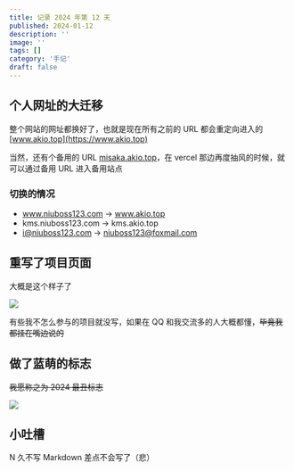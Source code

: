 ```yaml
---
title: 记录 2024 年第 12 天
published: 2024-01-12
description: ''
image: ''
tags: []
category: '手记'
draft: false 
---
```

## 个人网址的大迁移

整个网站的网址都换好了，也就是现在所有之前的 URL 都会重定向进入的 [www.akio.top](https://www.akio.top)

当然，还有个备用的 URL [misaka.akio.top](https://misaka.akio.top)，在 vercel 那边再度抽风的时候，就可以通过备用 URL 进入备用站点

### 切换的情况

- www.niuboss123.com → www.akio.top
- kms.niuboss123.com → kms.akio.top
- i@niuboss123.com → niuboss123@foxmail.com

## 重写了项目页面

大概是这个样子了

![](https://server.akio.top/api/v2/objects/icon/6eofj1qmtint0l9843.png)

有些我不怎么参与的项目就没写，如果在 QQ 和我交流多的人大概都懂，~~毕竟我都挂在嘴边说的~~

## 做了蓝萌的标志

~~我愿称之为 2024 最丑标志~~

![](https://server.akio.top/api/v2/objects/icon/9sng5gcez04i1rjp1c.jpg)

## 小吐槽
N 久不写 Markdown 差点不会写了（悲）